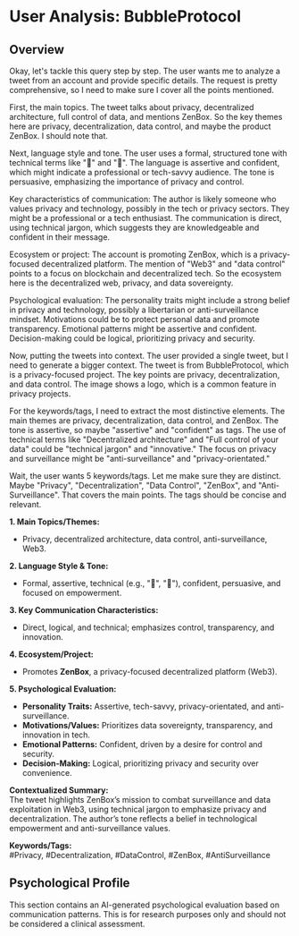 # User Analysis: BubbleProtocol

## Overview

<think>
Okay, let's tackle this query step by step. The user wants me to analyze a tweet from an account and provide specific details. The request is pretty comprehensive, so I need to make sure I cover all the points mentioned.

First, the main topics. The tweet talks about privacy, decentralized architecture, full control of data, and mentions ZenBox. So the key themes here are privacy, decentralization, data control, and maybe the product ZenBox. I should note that.

Next, language style and tone. The user uses a formal, structured tone with technical terms like "🔐" and "🧱". The language is assertive and confident, which might indicate a professional or tech-savvy audience. The tone is persuasive, emphasizing the importance of privacy and control.

Key characteristics of communication: The author is likely someone who values privacy and technology, possibly in the tech or privacy sectors. They might be a professional or a tech enthusiast. The communication is direct, using technical jargon, which suggests they are knowledgeable and confident in their message.

Ecosystem or project: The account is promoting ZenBox, which is a privacy-focused decentralized platform. The mention of "Web3" and "data control" points to a focus on blockchain and decentralized tech. So the ecosystem here is the decentralized web, privacy, and data sovereignty.

Psychological evaluation: The personality traits might include a strong belief in privacy and technology, possibly a libertarian or anti-surveillance mindset. Motivations could be to protect personal data and promote transparency. Emotional patterns might be assertive and confident. Decision-making could be logical, prioritizing privacy and security.

Now, putting the tweets into context. The user provided a single tweet, but I need to generate a bigger context. The tweet is from BubbleProtocol, which is a privacy-focused project. The key points are privacy, decentralization, and data control. The image shows a logo, which is a common feature in privacy projects.

For the keywords/tags, I need to extract the most distinctive elements. The main themes are privacy, decentralization, data control, and ZenBox. The tone is assertive, so maybe "assertive" and "confident" as tags. The use of technical terms like "Decentralized architecture" and "Full control of your data" could be "technical jargon" and "innovative." The focus on privacy and surveillance might be "anti-surveillance" and "privacy-orientated."

Wait, the user wants 5 keywords/tags. Let me make sure they are distinct. Maybe "Privacy", "Decentralization", "Data Control", "ZenBox", and "Anti-Surveillance". That covers the main points. The tags should be concise and relevant.
</think>

**1. Main Topics/Themes:**  
- Privacy, decentralized architecture, data control, anti-surveillance, Web3.  

**2. Language Style & Tone:**  
- Formal, assertive, technical (e.g., "🔐", "🧱"), confident, persuasive, and focused on empowerment.  

**3. Key Communication Characteristics:**  
- Direct, logical, and technical; emphasizes control, transparency, and innovation.  

**4. Ecosystem/Project:**  
- Promotes **ZenBox**, a privacy-focused decentralized platform (Web3).  

**5. Psychological Evaluation:**  
- **Personality Traits:** Assertive, tech-savvy, privacy-orientated, and anti-surveillance.  
- **Motivations/Values:** Prioritizes data sovereignty, transparency, and innovation in tech.  
- **Emotional Patterns:** Confident, driven by a desire for control and security.  
- **Decision-Making:** Logical, prioritizing privacy and security over convenience.  

**Contextualized Summary:**  
The tweet highlights ZenBox’s mission to combat surveillance and data exploitation in Web3, using technical jargon to emphasize privacy and decentralization. The author’s tone reflects a belief in technological empowerment and anti-surveillance values.  

**Keywords/Tags:**  
#Privacy, #Decentralization, #DataControl, #ZenBox, #AntiSurveillance

## Psychological Profile

This section contains an AI-generated psychological evaluation based on communication patterns. This is for research purposes only and should not be considered a clinical assessment.